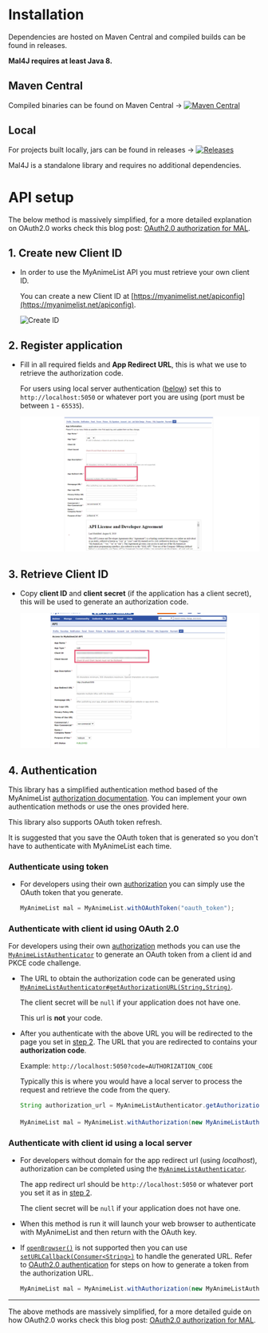 # Installation

Dependencies are hosted on Maven Central and compiled builds can be found in releases.

**Mal4J requires at least Java 8.**

## Maven Central

Compiled binaries can be found on Maven Central → [![Maven Central](https://img.shields.io/maven-central/v/com.kttdevelopment/mal4j)](https://mvnrepository.com/artifact/com.kttdevelopment/mal4j)

## Local

For projects built locally, jars can be found in releases → [![Releases](https://img.shields.io/github/v/release/Katsute/Mal4J)](https://github.com/Katsute/Mal4J/releases)

Mal4J is a standalone library and requires no additional dependencies.

# API setup

The below method is massively simplified, for a more detailed explanation on OAuth2.0 works check this blog post: [OAuth2.0 authorization for MAL](https://myanimelist.net/blog.php?eid=835707).

## 1. Create new Client ID

  - In order to use the MyAnimeList API you must retrieve your own client ID.

    You can create a new Client ID at [https://myanimelist.net/apiconfig](https://myanimelist.net/apiconfig).

    ![Create ID](https://raw.githubusercontent.com/Katsute/Mal4J/main/setup_1.png)

## 2. Register application

  - Fill in all required fields and **App Redirect URL**, this is what we use to retrieve the authorization code.

    For users using local server authentication ([below](#authenticate-with-client-id-using-a-local-server)) set this to `http://localhost:5050` or whatever port you are using (port must be between `1` - `65535`).

    ![Register application](https://raw.githubusercontent.com/Katsute/Mal4J/main/setup_2.png)

## 3. Retrieve Client ID

  - Copy **client ID** and **client secret** (if the application has a client secret), this will be used to generate an authorization code.

    ![Copy client id and client secret](https://raw.githubusercontent.com/Katsute/Mal4J/main/setup_3.png)

## 4. Authentication

This library has a simplified authentication method based of the MyAnimeList [authorization documentation](https://myanimelist.net/apiconfig/references/authorization#client-registration). You can implement your own authentication methods or use the ones provided here.

This library also supports OAuth token refresh.

It is suggested that you save the OAuth token that is generated so you don't have to authenticate with MyAnimeList each time.

### Authenticate using token

  - For developers using their own [authorization](https://myanimelist.net/apiconfig/references/authorization#client-registration) you can simply use the OAuth token that you generate.

    ```java
    MyAnimeList mal = MyAnimeList.withOAuthToken("oauth_token");
    ```

### Authenticate with client id using OAuth 2.0

For developers using their own [authorization](https://myanimelist.net/apiconfig/references/authorization#step-1-generate-a-code-verifier-and-challenge) methods you can use the [`MyAnimeListAuthenticator`](https://mal4j.kttdevelopment.com/Mal4J/com/kttdevelopment/mal4j/MyAnimeListAuthenticator.html) to generate an OAuth token from a client id and PKCE code challenge.

  - The URL to obtain the authorization code can be generated using [`MyAnimeListAuthenticator#getAuthorizationURL(String,String)`](https://mal4j.kttdevelopment.com/Mal4J/com/kttdevelopment/mal4j/MyAnimeListAuthenticator.html#getAuthorizationURL(java.lang.String,java.lang.String)).

    The client secret will be `null` if your application does not have one.

    This url is **not** your code.

  - After you authenticate with the above URL you will be redirected to the page you set in [step 2](#2-register-application). The URL that you are redirected to contains your **authorization code**.

    Example: `http://localhost:5050?code=AUTHORIZATION_CODE`

    Typically this is where you would have a local server to process the request and retrieve the code from the query.

    ```java
    String authorization_url = MyAnimeListAuthenticator.getAuthorizationURL("client_id", "PKCE_code_challenge");

    MyAnimeList mal = MyAnimeList.withAuthorization(new MyAnimeListAuthenticator("client_id", "client_secret", "authorization_code", "PKCE_code_challenge"));
    ```

### Authenticate with client id using a local server

  - For developers without domain for the app redirect url (using *localhost*), authorization can be completed using the [`MyAnimeListAuthenticator`](https://mal4j.kttdevelopment.com/Mal4J/com/kttdevelopment/mal4j/MyAnimeListAuthenticator.html).

    The app redirect url should be `http://localhost:5050` or whatever port you set it as in [step 2](#2-register-application).

    The client secret will be `null` if your application does not have one.

  - When this method is run it will launch your web browser to authenticate with MyAnimeList and then return with the OAuth key.

  - If [`openBrowser()`](https://mal4j.kttdevelopment.com/Mal4J/com/kttdevelopment/mal4j/MyAnimeListAuthenticator.LocalServerBuilder.html#openBrowser()) is not supported then you can use [`setURLCallback(Consumer<String>)`](https://mal4j.kttdevelopment.com/Mal4J/com/kttdevelopment/mal4j/MyAnimeListAuthenticator.LocalServerBuilder.html#setURLCallback(java.util.function.Consumer)) to handle the generated URL. Refer to [OAuth2.0 authentication](#authenticate-with-client-id-using-oauth-20) for steps on how to generate a token from the authorization URL.

    ```java
    MyAnimeList mal = MyAnimeList.withAuthorization(new MyAnimeListAuthenticator.LocalServerBuilder("client_id", "client_secret", 5050).openBrowser().build());
    ```

<hr>

The above methods are massively simplified, for a more detailed guide on how OAuth2.0 works check this blog post: [OAuth2.0 authorization for MAL](https://myanimelist.net/blog.php?eid=835707).
